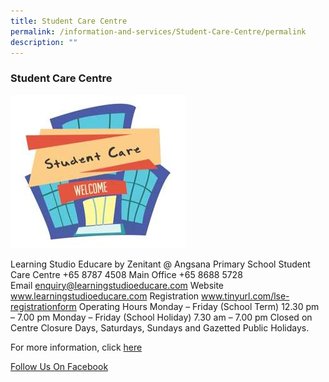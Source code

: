 ```yaml
---
title: Student Care Centre
permalink: /information-and-services/Student-Care-Centre/permalink
description: ""
---
```

### Student Care Centre

![Zenitant Student Care](/images/Zenitant%20Student%20Care%20Centre.jpg)

Learning Studio Educare by Zenitant @ Angsana Primary School
Student Care Centre
+65 8787 4508 
Main Office	+65 8688 5728          
Email	 enquiry@learningstudioeducare.com
Website 	 www.learningstudioeducare.com
Registration 	 www.tinyurl.com/lse-registrationform
Operating Hours
Monday – Friday (School Term)	 12.30 pm – 7.00 pm
Monday – Friday (School Holiday)	 7.30 am – 7.00 pm
Closed on Centre Closure Days, Saturdays, Sundays and Gazetted Public Holidays.


For more information, click [here](https://learningstudioeducare.com/)

[Follow Us On Facebook](https://www.facebook.com/learningstudiobyzenitant/)
